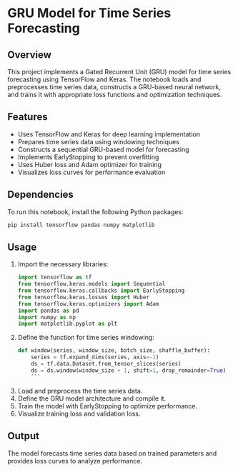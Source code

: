# GRU Model for Time Series Forecasting

## Overview
This project implements a Gated Recurrent Unit (GRU) model for time series forecasting using TensorFlow and Keras. The notebook loads and preprocesses time series data, constructs a GRU-based neural network, and trains it with appropriate loss functions and optimization techniques.

## Features
- Uses TensorFlow and Keras for deep learning implementation
- Prepares time series data using windowing techniques
- Constructs a sequential GRU-based model for forecasting
- Implements EarlyStopping to prevent overfitting
- Uses Huber loss and Adam optimizer for training
- Visualizes loss curves for performance evaluation

## Dependencies
To run this notebook, install the following Python packages:

```bash
pip install tensorflow pandas numpy matplotlib
```

## Usage
1. Import the necessary libraries:
   ```python
   import tensorflow as tf
   from tensorflow.keras.models import Sequential
   from tensorflow.keras.callbacks import EarlyStopping
   from tensorflow.keras.losses import Huber
   from tensorflow.keras.optimizers import Adam
   import pandas as pd
   import numpy as np
   import matplotlib.pyplot as plt
   ```
2. Define the function for time series windowing:
   ```python
   def window(series, window_size, batch_size, shuffle_buffer):
       series = tf.expand_dims(series, axis=-1)
       ds = tf.data.Dataset.from_tensor_slices(series)
       ds = ds.window(window_size + 1, shift=1, drop_remainder=True)
       ```
3. Load and preprocess the time series data.
4. Define the GRU model architecture and compile it.
5. Train the model with EarlyStopping to optimize performance.
6. Visualize training loss and validation loss.

## Output
The model forecasts time series data based on trained parameters and provides loss curves to analyze performance.
